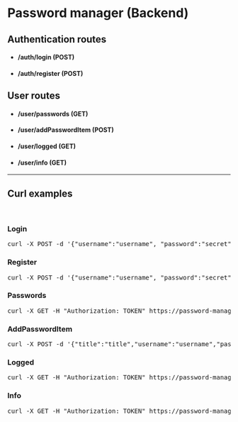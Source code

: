 # Password manager (Backend)

## Authentication routes
* #### /auth/login (POST)
* #### /auth/register (POST)

## User routes
* #### /user/passwords (GET)
* #### /user/addPasswordItem (POST)
* #### /user/logged (GET)
* #### /user/info (GET)

***

## Curl examples

&nbsp;

### Login
<pre>curl -X POST -d '{"username":"username", "password":"secret"}' -H "Content-Type: application/json" https://password-manager-backend.vercel.app/auth/login</pre>


### Register
<pre>curl -X POST -d '{"username":"username", "password":"secret", "email":"email@mail.com"}' -H "Content-Type: application/json" https://password-manager-backend.vercel.app/auth/register</pre>


### Passwords
<pre>curl -X GET -H "Authorization: TOKEN" https://password-manager-backend.vercel.app/user/passwords</pre>


### AddPasswordItem
<pre>curl -X POST -d '{"title":"title","username":"username","password":"secret","url":"www.github.com"}' -H "Content-Type: application/json" -H "Authorization: TOKEN" https://password-manager-backend.vercel.app/user/addPasswordItem</pre>


### Logged
<pre>curl -X GET -H "Authorization: TOKEN" https://password-manager-backend.vercel.app/user/logged</pre>


### Info
<pre>curl -X GET -H "Authorization: TOKEN" https://password-manager-backend.vercel.app/user/info</pre>